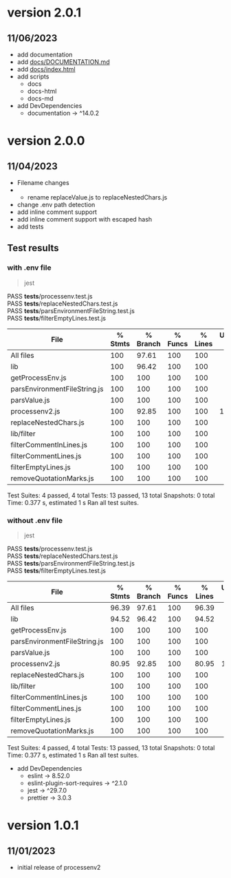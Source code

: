# version 2.0.1

## 11/06/2023

- add documentation
- add [docs/DOCUMENTATION.md](docs/DOCUMENTATION.md)
- add [docs/index.html](docs/index.html)
- add scripts
    - docs
    - docs-html
    - docs-md
- add DevDependencies
    - documentation -> ^14.0.2

# version 2.0.0

## 11/04/2023

- Filename changes
-
    - rename replaceValue.js to replaceNestedChars.js
- change .env path detection
- add inline comment support
- add inline comment support with escaped hash
- add tests

## Test results

### with .env file

> jest

PASS  __tests__/processenv.test.js \
PASS  __tests__/replaceNestedChars.test.js \
PASS  __tests__/parsEnvironmentFileString.test.js \
PASS  __tests__/filterEmptyLines.test.js

| File                         | % Stmts | % Branch | % Funcs | % Lines | Uncovered Line #s |
|------------------------------|---------|----------|---------|---------|-------------------|
| All files                    | 100     | 97.61    | 100     | 100     |                   |
| lib                          | 100     | 96.42    | 100     | 100     |                   |
| getProcessEnv.js             | 100     | 100      | 100     | 100     |                   |
| parsEnvironmentFileString.js | 100     | 100      | 100     | 100     |                   |
| parsValue.js                 | 100     | 100      | 100     | 100     |                   |
| processenv2.js               | 100     | 92.85    | 100     | 100     | 13                |
| replaceNestedChars.js        | 100     | 100      | 100     | 100     |                   |
| lib/filter                   | 100     | 100      | 100     | 100     |                   |
| filterCommentInLines.js      | 100     | 100      | 100     | 100     |                   |
| filterCommentLines.js        | 100     | 100      | 100     | 100     |                   |
| filterEmptyLines.js          | 100     | 100      | 100     | 100     |                   |
| removeQuotationMarks.js      | 100     | 100      | 100     | 100     |                   |

Test Suites: 4 passed, 4 total
Tests:       13 passed, 13 total
Snapshots:   0 total
Time:        0.377 s, estimated 1 s
Ran all test suites.

### without .env file

> jest

PASS  __tests__/processenv.test.js \
PASS  __tests__/replaceNestedChars.test.js \
PASS  __tests__/parsEnvironmentFileString.test.js \
PASS  __tests__/filterEmptyLines.test.js

| File                         | % Stmts | % Branch | % Funcs | % Lines | Uncovered Line #s |
|------------------------------|---------|----------|---------|---------|-------------------|
| All files                    | 96.39   | 97.61    | 100     | 96.39   |                   |
| lib                          | 94.52   | 96.42    | 100     | 94.52   |                   |
| getProcessEnv.js             | 100     | 100      | 100     | 100     |                   |
| parsEnvironmentFileString.js | 100     | 100      | 100     | 100     |                   |
| parsValue.js                 | 100     | 100      | 100     | 100     |                   |
| processenv2.js               | 80.95   | 92.85    | 100     | 80.95   | 14-19             |
| replaceNestedChars.js        | 100     | 100      | 100     | 100     |                   |
| lib/filter                   | 100     | 100      | 100     | 100     |                   |
| filterCommentInLines.js      | 100     | 100      | 100     | 100     |                   |
| filterCommentLines.js        | 100     | 100      | 100     | 100     |                   |
| filterEmptyLines.js          | 100     | 100      | 100     | 100     |                   |
| removeQuotationMarks.js      | 100     | 100      | 100     | 100     |                   |

Test Suites: 4 passed, 4 total
Tests:       13 passed, 13 total
Snapshots:   0 total
Time:        0.377 s, estimated 1 s
Ran all test suites.

- add DevDependencies
    - eslint -> 8.52.0
    - eslint-plugin-sort-requires -> ^2.1.0
    - jest -> ^29.7.0
    - prettier -> 3.0.3

# version 1.0.1

## 11/01/2023

- initial release of processenv2
